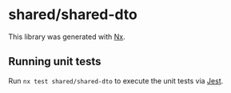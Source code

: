 # shared/shared-dto

This library was generated with [Nx](https://nx.dev).

## Running unit tests

Run `nx test shared/shared-dto` to execute the unit tests via [Jest](https://jestjs.io).
